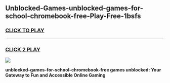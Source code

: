 
## Unblocked-Games-unblocked-games-for-school-chromebook-free-Play-Free-1bsfs
<h3>
<a href="https://premium76.site?title=unblocked-games-for-school-chromebook-free&ref=18A1">CLICK TO PLAY</a></h3>
<hr>

<h3>
<a href="https://premium76.site?title=unblocked-games-for-school-chromebook-free&ref=18A1">CLICK 2 PLAY</a>
  
</h3>

<a href="https://premium76.site?title=unblocked-games-for-school-chromebook-free&ref=18A1"><img src="https://clearcache.store/games.png"></a>


**unblocked-games-for-school-chromebook-free games unblocked: Your Gateway to Fun and Accessible Online Gaming**
